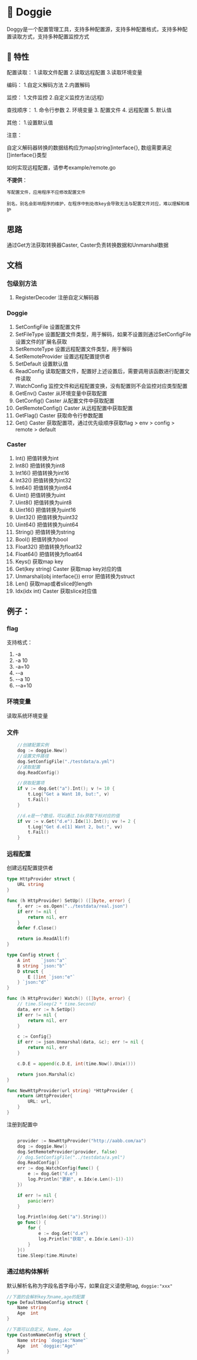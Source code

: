 # 🐶 Doggie

Doggy是一个配置管理工具，支持多种配置源，支持多种配置格式，支持多种配置读取方式，支持多种配置监控方式

## 🎉 特性

配置读取：
    1.读取文件配置
    2.读取远程配置
    3.读取环境变量

编码：
    1.自定义解码方法
    2.内置解码

监控：
    1.文件监控
    2.自定义监控方法(远程)

查找顺序：
    1. 命令行参数
    2. 环境变量
    3. 配置文件
    4. 远程配置
    5. 默认值

其他：
    1.设置默认值


注意：

自定义解码器转换的数据结构应为map[string]interface{}, 数组需要满足[]interface{}类型

如何实现远程配置，请参考example/remote.go

**不提供**：

    写配置文件，应用程序不应修改配置文件
    
    别名，别名会影响程序的维护，在程序中到处改key会导致无法与配置文件对应，难以理解和维护

## 思路

通过Get方法获取转换器Caster, Caster负责转换数据和Unmarshal数据

## 文档

### 包级别方法

1. RegisterDecoder 注册自定义解码器

### Doggie

1. SetConfigFile 设置配置文件
2. SetFileType 设置配置文件类型，用于解码，如果不设置则通过SetConfigFile设置文件的扩展名获取
3. SetRemoteType 设置远程配置文件类型，用于解码
4. SetRemoteProvider 设置远程配置提供者
5. SetDefault 设置默认值
6. ReadConfig 读取配置文件，配置好上述设置后，需要调用该函数进行配置文件读取
7. WatchConfig 监控文件和远程配置变换，没有配置则不会监控对应类型配置
8. GetEnv() Caster 从环境变量中获取配置
9. GetConfig() Caster 从配置文件中获取配置
10. GetRemoteConfig() Caster 从远程配置中获取配置
11. GetFlag() Caster 获取命令行参数配置
12. Get() Caster 获取配置项，通过优先级顺序获取flag > env > config > remote > default

### Caster

1. Int() 把值转换为int
2. Int8() 把值转换为int8
3. Int16() 把值转换为int16
4. Int32() 把值转换为int32
5. Int64() 把值转换为int64
6. Uint() 把值转换为uint
7. Uint8() 把值转换为uint8
8. Uint16() 把值转换为uint16
9. Uint32() 把值转换为uint32
10. Uint64() 把值转换为uint64
11. String() 把值转换为string
12. Bool() 把值转换为bool
13. Float32() 把值转换为float32
14. Float64() 把值转换为float64
15. Keys() 获取map key
16. Get(key string) Caster 获取map key对应的值
17. Unmarshal(obj interface{}) error 把值转换为struct
18. Len() 获取map或者slice的length
19. Idx(idx int) Caster 获取slice对应值


## 例子：

### flag

支持格式：

1. -a
2. -a 10
3. -a=10
4. --a
5. --a 10
6. --a=10


### 环境变量

读取系统环境变量

### 文件

```go
    //创建配置实例
    dog := doggie.New()
    //设置文件路径
	dog.SetConfigFile("./testdata/a.yml")
    //读取配置
	dog.ReadConfig()

    //获取配置项
	if v := dog.Get("a").Int(); v != 10 {
		t.Log("Get a Want 10, but:", v)
		t.Fail()
	}

    //d.e是一个数组，可以通过.Idx获取下标对应的值
    if vv := v.Get("d.e").Idx(1).Int(); vv != 2 {
		t.Log("Get d.e[1] Want 2, but:", vv)
		t.Fail()
	}
```

### 远程配置

创建远程配置提供者
```go
type HttpProvider struct {
	URL string
}

func (h HttpProvider) SetUp() ([]byte, error) {
	f, err := os.Open("../testdata/real.json")
	if err != nil {
		return nil, err
	}
	defer f.Close()

	return io.ReadAll(f)
}

type Config struct {
	A int    `json:"a"`
	B string `json:"b"`
	D struct {
		E []int `json:"e"`
	} `json:"d"`
}

func (h HttpProvider) Watch() ([]byte, error) {
	// time.Sleep(2 * time.Second)
	data, err := h.SetUp()
	if err != nil {
		return nil, err
	}

	c := Config{}
	if err := json.Unmarshal(data, &c); err != nil {
		return nil, err
	}

	c.D.E = append(c.D.E, int(time.Now().Unix()))

	return json.Marshal(c)
}

func NewHttpProvider(url string) *HttpProvider {
	return &HttpProvider{
		URL: url,
	}
}
```

注册到配置中
```go

    provider := NewHttpProvider("http://aabb.com/aa")
	dog := doggie.New()
	dog.SetRemoteProvider(provider, false)
	// dog.SetConfigFile("../testdata/a.yml")
	dog.ReadConfig()
	err := dog.WatchConfig(func() {
		e := dog.Get("d.e")
		log.Println("更新", e.Idx(e.Len()-1))
	})

	if err != nil {
		panic(err)
	}

	log.Println(dog.Get("a").String())
	go func() {
		for {
			e := dog.Get("d.e")
			log.Println("获取", e.Idx(e.Len()-1))
		}
	}()
	time.Sleep(time.Minute)
```

### 通过结构体解析
默认解析名称为字段名首字母小写，如果自定义请使用tag, `doggie:"xxx"`
```go
//下面的会解析key为name,age的配置
type DefaultNameConfig struct {
	Name string
	Age  int
}

//下面可以自定义, Name, Age
type CustomNameConfig struct {
	Name string `doggie:"Name"`
	Age  int `doggie:"Age"`
}
```